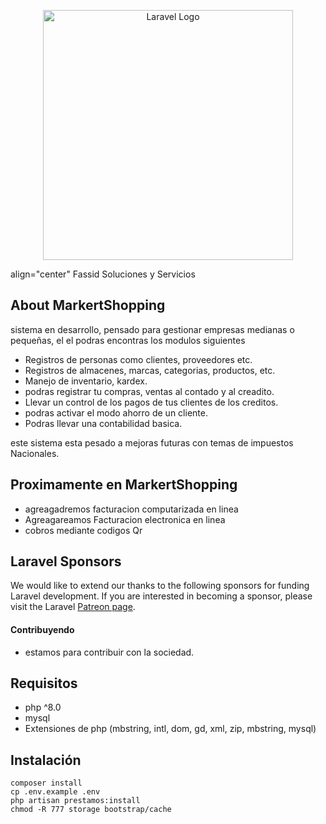 <p align="center"><a href="https://laravel.com" target="_blank"><img src="https://raw.githubusercontent.com/laravel/art/master/logo-lockup/5%20SVG/2%20CMYK/1%20Full%20Color/laravel-logolockup-cmyk-red.svg" width="400" alt="Laravel Logo"></a></p>

<p> align="center" Fassid Soluciones y Servicios</p>

## About MarkertShopping

sistema en desarrollo, pensado para gestionar empresas medianas o pequeñas, el el podras encontras los modulos siguientes

- Registros de personas como clientes, proveedores etc.
- Registros de almacenes, marcas, categorias, productos, etc.
- Manejo de inventario, kardex.
- podras registrar tu compras, ventas al contado y al creadito.
- Llevar un control de los pagos de tus clientes de los creditos.
- podras activar el modo ahorro de un cliente.
- Podras llevar una contabilidad basica.

este sistema esta pesado a mejoras futuras con temas de impuestos Nacionales.

## Proximamente en MarkertShopping

- agreagadremos facturacion computarizada en linea
- Agreagareamos Facturacion electronica en linea 
- cobros mediante codigos Qr


## Laravel Sponsors

We would like to extend our thanks to the following sponsors for funding Laravel development. If you are interested in becoming a sponsor, please visit the Laravel [Patreon page](https://patreon.com/taylorotwell).

#### Contribuyendo

- estamos para contribuir con la sociedad.

## Requisitos
- php ^8.0
- mysql
- Extensiones de php (mbstring, intl, dom, gd, xml, zip, mbstring, mysql)

## Instalación
```
composer install
cp .env.example .env
php artisan prestamos:install
chmod -R 777 storage bootstrap/cache
```